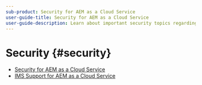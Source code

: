 ```yaml
---
sub-product: Security for AEM as a Cloud Service
user-guide-title: Security for AEM as a Cloud Service
user-guide-description: Learn about important security topics regarding Experience Manager as a Cloud Service.
---
```


# Security {#security}

+ [Security for AEM as a Cloud Service](/help/security/home.md)
+ [IMS Support for AEM as a Cloud Service](ims-support.md)
